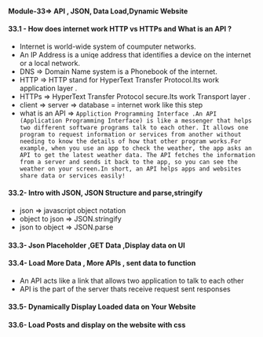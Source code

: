 #### Module-33=> API , JSON, Data Load,Dynamic Website

#### 33.1 - How does internet work HTTP vs HTTPs and What is an API ?
- Internet is world-wide system of coumputer networks.
- An IP Address is a uniqe address that identifies a device  on the internet or a local    network.
- DNS => Domain Name system is a Phonebook of the internet.
- HTTP => HTTP stand for HyperText Transfer Protocol.Its work application layer .
- HTTPs => HyperText Transfer Protocol secure.Its work Transport layer .
- client => server => database = internet work like this step
-  what is an API => 
```Appliction Programming Interface .An API (Application Programming Interface) is like a messenger that helps two different software programs talk to each other. It allows one program to request information or services from another without needing to know the details of how that other program works.For example, when you use an app to check the weather, the app asks an API to get the latest weather data. The API fetches the information from a server and sends it back to the app, so you can see the weather on your screen.In short, an API helps apps and websites share data or services easily!```

#### 33.2- Intro with JSON, JSON Structure and parse,stringify
- json => javascript object notation
- object to json => JSON.stringify
- json to object => JSON.parse

#### 33.3- Json Placeholder ,GET Data ,Display data on UI

#### 33.4- Load More Data , More APIs , sent data to function
- An API acts like a link that allows two application to talk to each other
- API is the part of the server thats receive request sent responses

#### 33.5- Dynamically Display Loaded data on Your Website

#### 33.6- Load Posts and display on the website with css
